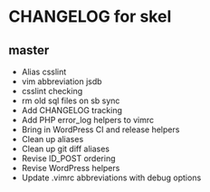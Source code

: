 # CHANGELOG for skel

## master
* Alias csslint
* vim abbreviation jsdb
* csslint checking
* rm old sql files on sb sync
* Add CHANGELOG tracking
* Add PHP error_log helpers to vimrc
* Bring in WordPress CI and release helpers
* Clean up aliases
* Clean up git diff aliases
* Revise ID_POST ordering
* Revise WordPress helpers
* Update .vimrc abbreviations with debug options